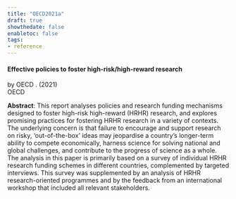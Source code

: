 ```yaml
---
title: "OECD2021a"
draft: true
showthedate: false
enabletoc: false
tags:
- reference
---
```


#### **Effective policies to foster high-risk/high-reward research**     
by OECD . (2021)         
OECD      

**Abstract**:  This report analyses policies and research funding mechanisms designed to foster high-risk high-reward (HRHR) research, and explores promising practices for fostering HRHR research in a variety of contexts. The underlying concern is that failure to encourage and support research on risky, ‘out-of-the-box’ ideas may jeopardise a country’s longer-term ability to compete economically, harness science for solving national and global challenges, and contribute to the progress of science as a whole. The analysis in this paper is primarily based on a survey of individual HRHR research funding schemes in different countries, complemented by targeted interviews. This survey was supplemented by an analysis of HRHR research-oriented programmes and by the feedback from an international workshop that included all relevant stakeholders.


